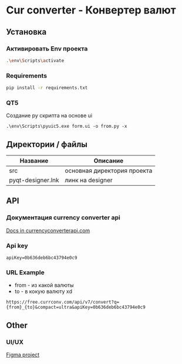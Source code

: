 # Cur converter - Конвертер валют
## Установка
### Активировать Env проекта
```bash
.\env\Scripts\activate
```
### Requirements
```bash
pip install -r requirements.txt
```
### QT5
Создание py скрипта на основе ui
```
.\env\Scripts\pyuic5.exe form.ui -o from.py -x
```
## Директории / файлы
| Название          | Описание                    |
|-------------------|-----------------------------|
| src               | основная директория проекта |
| pyqt-designer.lnk | линк на designer            |

## API
### Документация currency converter api
[Docs in currencyconverterapi.com](https://www.currencyconverterapi.com/docs)
### Api key
```
apiKey=0b636deb6bc43794e0c9
```
### URL Example
- from - из какой валюты 
- to - в кокую валюту xd
```
https://free.currconv.com/api/v7/convert?q={from}_{to}&compact=ultra&apiKey=0b636deb6bc43794e0c9
```
## Other
### UI/UX
[Figma project](https://www.figma.com/file/9AEOwdIIXmJCNoiHQn1mHF/Cur-converter?node-id=2%3A89)
